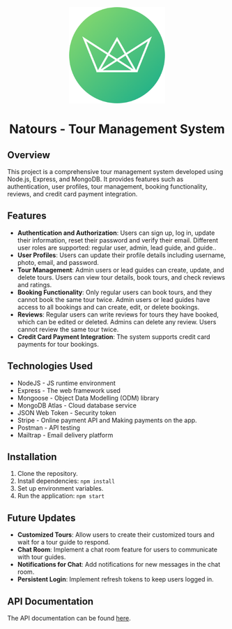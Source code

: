 <div align="center">
  <img src="/public/img/logo-green-round.png" alt="Description of the image" width="220" height="220">
</div>

<h1 align="center">Natours - Tour Management System</h1>

## Overview

This project is a comprehensive tour management system developed using Node.js, Express, and MongoDB. It provides features such as authentication, user profiles, tour management, booking functionality, reviews, and credit card payment integration.

## Features

- **Authentication and Authorization**: Users can sign up, log in, update their information, reset their password and verify their email. Different user roles are supported: regular user, admin, lead guide, and guide..
- **User Profiles**: Users can update their profile details including username, photo, email, and password.
- **Tour Management**: Admin users or lead guides can create, update, and delete tours. Users can view tour details, book tours, and check reviews and ratings.
- **Booking Functionality**: Only regular users can book tours, and they cannot book the same tour twice. Admin users or lead guides have access to all bookings and can create, edit, or delete bookings.
- **Reviews**: Regular users can write reviews for tours they have booked, which can be edited or deleted. Admins can delete any review. Users cannot review the same tour twice.
- **Credit Card Payment Integration**: The system supports credit card payments for tour bookings.
  
## Technologies Used

- NodeJS - JS runtime environment
- Express - The web framework used
- Mongoose - Object Data Modelling (ODM) library
- MongoDB Atlas - Cloud database service
- JSON Web Token - Security token
- Stripe - Online payment API and Making payments on the app.
- Postman - API testing
- Mailtrap - Email delivery platform

## Installation

1. Clone the repository.
2. Install dependencies: `npm install`
3. Set up environment variables.
4. Run the application: `npm start`

## Future Updates

- **Customized Tours**: Allow users to create their customized tours and wait for a tour guide to respond.
- **Chat Room**: Implement a chat room feature for users to communicate with tour guides.
- **Notifications for Chat**: Add notifications for new messages in the chat room.
- **Persistent Login**: Implement refresh tokens to keep users logged in.

## API Documentation

The API documentation can be found [here](https://documenter.getpostman.com/view/21905610/2sA3JM8hMK).
